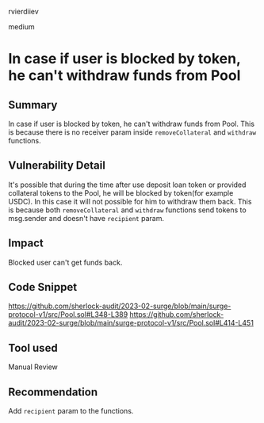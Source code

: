 rvierdiiev

medium

# In case if user is blocked by token, he can't withdraw funds from Pool

## Summary
In case if user is blocked by token, he can't withdraw funds from Pool. This is because there is no receiver param inside `removeCollateral` and `withdraw` functions.
## Vulnerability Detail
It's possible that during the time after use deposit loan token or provided collateral tokens to the Pool, he will be blocked by token(for example USDC).
In this case it will not possible for him to withdraw them back. This is because both `removeCollateral` and `withdraw` functions send tokens to msg.sender and doesn't have `recipient` param.
## Impact
Blocked user can't get funds back.
## Code Snippet
https://github.com/sherlock-audit/2023-02-surge/blob/main/surge-protocol-v1/src/Pool.sol#L348-L389
https://github.com/sherlock-audit/2023-02-surge/blob/main/surge-protocol-v1/src/Pool.sol#L414-L451
## Tool used

Manual Review

## Recommendation
Add `recipient` param to the functions. 
